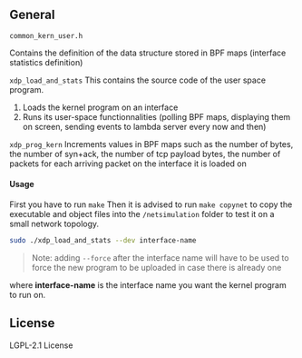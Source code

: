 ## General
``` common_kern_user.h ``` 

Contains the definition of the data structure stored in BPF maps (interface statistics definition)

``` xdp_load_and_stats ``` 
This contains the source code of the user space program.
1) Loads the kernel program on an interface
2) Runs its user-space functionnalities (polling BPF maps, displaying them on screen, sending events to lambda server every now and then)

``` xdp_prog_kern ``` 
Increments values in BPF maps such as the number of bytes, the number of syn+ack, the number of tcp payload bytes, the number of packets for each arriving packet on the interface it is loaded on

#### Usage

First you have to run ``` make ``` 
Then it is advised to run ``` make copynet ``` to copy the executable and object files into the ``` /netsimulation ``` folder to test it on a small network topology.

```sh
sudo ./xdp_load_and_stats --dev interface-name
```
> Note: adding `--force` after the interface name will have to be used to force the new program to be uploaded in case there is already one

where **interface-name** is the interface name you want the kernel program to run on. 

## License

LGPL-2.1 License 

[//]: # 
